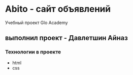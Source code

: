 # Abito - сайт объявлений
Учебный проект Glo Academy

## выполнил проект - Давлетшин Айназ

### Технологии в проекте
- html
- css
